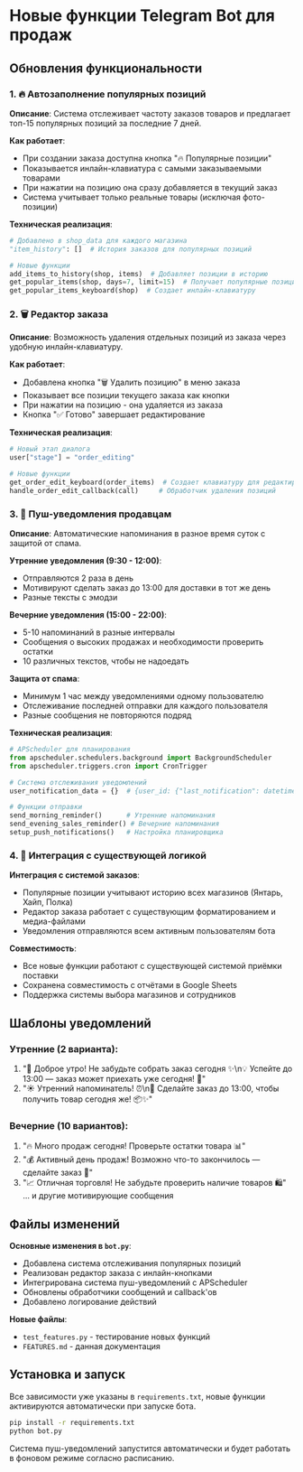 # Новые функции Telegram Bot для продаж

## Обновления функциональности

### 1. 🔥 Автозаполнение популярных позиций

**Описание**: Система отслеживает частоту заказов товаров и предлагает топ-15 популярных позиций за последние 7 дней.

**Как работает**:
- При создании заказа доступна кнопка "🔥 Популярные позиции"
- Показывается инлайн-клавиатура с самыми заказываемыми товарами
- При нажатии на позицию она сразу добавляется в текущий заказ
- Система учитывает только реальные товары (исключая фото-позиции)

**Техническая реализация**:
```python
# Добавлено в shop_data для каждого магазина
"item_history": []  # История заказов для популярных позиций

# Новые функции
add_items_to_history(shop, items)  # Добавляет позиции в историю
get_popular_items(shop, days=7, limit=15)  # Получает популярные позиции
get_popular_items_keyboard(shop)  # Создает инлайн-клавиатуру
```

### 2. 🗑 Редактор заказа

**Описание**: Возможность удаления отдельных позиций из заказа через удобную инлайн-клавиатуру.

**Как работает**:
- Добавлена кнопка "🗑 Удалить позицию" в меню заказа
- Показывает все позиции текущего заказа как кнопки
- При нажатии на позицию - она удаляется из заказа
- Кнопка "✅ Готово" завершает редактирование

**Техническая реализация**:
```python
# Новый этап диалога
user["stage"] = "order_editing"

# Новые функции
get_order_edit_keyboard(order_items)  # Создает клавиатуру для редактирования
handle_order_edit_callback(call)     # Обработчик удаления позиций
```

### 3. 📱 Пуш-уведомления продавцам

**Описание**: Автоматические напоминания в разное время суток с защитой от спама.

**Утренние уведомления (9:30 - 12:00)**:
- Отправляются 2 раза в день
- Мотивируют сделать заказ до 13:00 для доставки в тот же день
- Разные тексты с эмодзи

**Вечерние уведомления (15:00 - 22:00)**:
- 5-10 напоминаний в разные интервалы
- Сообщения о высоких продажах и необходимости проверить остатки
- 10 различных текстов, чтобы не надоедать

**Защита от спама**:
- Минимум 1 час между уведомлениями одному пользователю
- Отслеживание последней отправки для каждого пользователя
- Разные сообщения не повторяются подряд

**Техническая реализация**:
```python
# APScheduler для планирования
from apscheduler.schedulers.background import BackgroundScheduler
from apscheduler.triggers.cron import CronTrigger

# Система отслеживания уведомлений
user_notification_data = {}  # {user_id: {"last_notification": datetime, "notification_count": 0}}

# Функции отправки
send_morning_reminder()      # Утренние напоминания
send_evening_sales_reminder() # Вечерние напоминания
setup_push_notifications()   # Настройка планировщика
```

### 4. 🔗 Интеграция с существующей логикой

**Интеграция с системой заказов**:
- Популярные позиции учитывают историю всех магазинов (Янтарь, Хайп, Полка)
- Редактор заказа работает с существующим форматированием и медиа-файлами
- Уведомления отправляются всем активным пользователям бота

**Совместимость**:
- Все новые функции работают с существующей системой приёмки поставки
- Сохранена совместимость с отчётами в Google Sheets
- Поддержка системы выбора магазинов и сотрудников

## Шаблоны уведомлений

### Утренние (2 варианта):
1. "🌅 Доброе утро! Не забудьте собрать заказ сегодня ✨\n💡 Успейте до 13:00 — заказ может приехать уже сегодня! 🚚"
2. "☀️ Утренний напоминатель! ⏰\n🎯 Сделайте заказ до 13:00, чтобы получить товар сегодня же! 📦✨"

### Вечерние (10 вариантов):
1. "🔥 Много продаж сегодня! Проверьте остатки товара 📊"
2. "💰 Активный день продаж! Возможно что-то закончилось — сделайте заказ 📝"
3. "📈 Отличная торговля! Не забудьте проверить наличие товаров 🛍"
... и другие мотивирующие сообщения

## Файлы изменений

**Основные изменения в `bot.py`**:
- Добавлена система отслеживания популярных позиций
- Реализован редактор заказа с инлайн-кнопками  
- Интегрирована система пуш-уведомлений с APScheduler
- Обновлены обработчики сообщений и callback'ов
- Добавлено логирование действий

**Новые файлы**:
- `test_features.py` - тестирование новых функций
- `FEATURES.md` - данная документация

## Установка и запуск

Все зависимости уже указаны в `requirements.txt`, новые функции активируются автоматически при запуске бота.

```bash
pip install -r requirements.txt
python bot.py
```

Система пуш-уведомлений запустится автоматически и будет работать в фоновом режиме согласно расписанию.